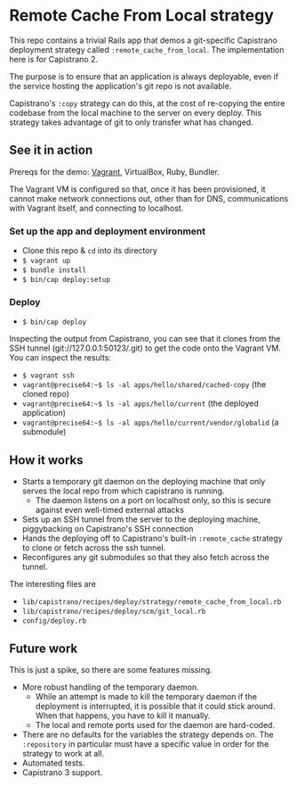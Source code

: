 # Remote Cache From Local strategy

This repo contains a trivial Rails app that demos a git-specific Capistrano
deployment strategy called `:remote_cache_from_local`. The implementation here
is for Capistrano 2.

The purpose is to ensure that an application is always deployable, even if the
service hosting the application's git repo is not available.

Capistrano's `:copy` strategy can do this, at the cost of re-copying the entire
codebase from the local machine to the server on every deploy. This strategy
takes advantage of git to only transfer what has changed.

## See it in action

Prereqs for the demo: [Vagrant](https://www.vagrantup.com/), VirtualBox, Ruby, Bundler.

The Vagrant VM is configured so that, once it has been provisioned, it cannot
make network connections out, other than for DNS, communications with Vagrant
itself, and connecting to localhost.

### Set up the app and deployment environment

* Clone this repo & `cd` into its directory
* `$ vagrant up`
* `$ bundle install`
* `$ bin/cap deploy:setup`

### Deploy

* `$ bin/cap deploy`

Inspecting the output from Capistrano, you can see that it clones from the SSH
tunnel (git://127.0.0.1:50123/.git) to get the code onto the Vagrant VM. You can
inspect the results:

* `$ vagrant ssh`
* `vagrant@precise64:~$ ls -al apps/hello/shared/cached-copy` (the cloned repo)
* `vagrant@precise64:~$ ls -al apps/hello/current` (the deployed application)
* `vagrant@precise64:~$ ls -al apps/hello/current/vendor/globalid` (a submodule)

## How it works

* Starts a temporary git daemon on the deploying machine that only serves the
  local repo from which capistrano is running.
  - The daemon listens on a port on localhost only, so this is secure against
    even well-timed external attacks
* Sets up an SSH tunnel from the server to the deploying machine, piggybacking
  on Capistrano's SSH connection
* Hands the deploying off to Capistrano's built-in `:remote_cache` strategy to
  clone or fetch across the ssh tunnel.
* Reconfigures any git submodules so that they also fetch across the tunnel.

The interesting files are

* `lib/capistrano/recipes/deploy/strategy/remote_cache_from_local.rb`
* `lib/capistrano/recipes/deploy/scm/git_local.rb`
* `config/deploy.rb`

## Future work

This is just a spike, so there are some features missing.

* More robust handling of the temporary daemon.
  * While an attempt is made to kill the temporary daemon if the
    deployment is interrupted, it is possible that it could stick around. When
    that happens, you have to kill it manually.
  * The local and remote ports used for the daemon are hard-coded.
* There are no defaults for the variables the strategy depends on. The
  `:repository` in particular must have a specific value in order for the
  strategy to work at all.
* Automated tests.
* Capistrano 3 support.
